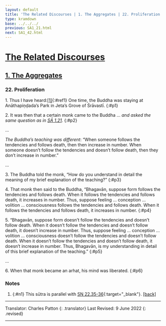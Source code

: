```yaml
---
layout: default
title: 'The Related Discourses | 1. The Aggregates | 22. Proliferation'
type: kramdown
base: ../../../
previous: SA1_21.html
next: SA1_42.html
---
```


# [The Related Discourses](../index.html)
## [1. The Aggregates](index.html)
### 22. Proliferation

1\. Thus I have heard:[\[1\]](#n1){:#ref1} One time, the Buddha was staying at Anāthapiṇḍada’s Park in Jeta’s Grove of Śrāvastī.
{:#p1}

2\. It was then that a certain monk came to the Buddha … *and asked the same question as in [SĀ 1.21](SA1_21.html).*
{:#p2}

…

*The Buddha’s teaching was different*: “When someone follows the tendencies and follows death, then then increase in number. When someone doesn’t follow the tendencies and doesn’t follow death, then they don’t increase in number.”

…

3\. The Buddha told the monk, “How do you understand in detail the meaning of my brief explanation of the teaching?”
{:#p3}

4\. That monk then said to the Buddha, “Bhagavān, suppose form follows the tendencies and follows death. When it follows the tendencies and follows death, it increases in number. Thus, suppose feeling … conception … volition … consciousness follows the tendencies and follows death. When it follows the tendencies and follows death, it increases in number.
{:#p4}

5\. “Bhagavān, suppose form doesn’t follow the tendencies and doesn’t follow death. When it doesn’t follow the tendencies and doesn’t follow death, it doesn’t increase in number. Thus, suppose feeling … conception … volition … consciousness doesn’t follow the tendencies and doesn’t follow death. When it doesn’t follow the tendencies and doesn’t follow death, it doesn’t increase in number. Thus, Bhagavān, is my understanding in detail of this brief explanation of the teaching.”
{:#p5}

…

6\. When that monk became an arhat, his mind was liberated.
{:#p6}

### Notes
1. {:#n1} This sūtra is parallel with [SN 22.35-36](https://suttacentral.net/sn22.35){:target="_blank"}. [\[back\]](#ref1)

---

Translator: Charles Patton
{: .translator}
Last Revised: 9 June 2022
{: .revised}

---